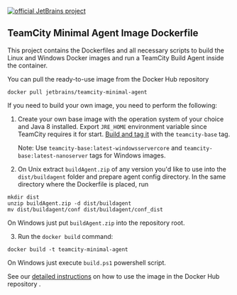 
[![official JetBrains project](http://jb.gg/badges/official-plastic.svg)](https://confluence.jetbrains.com/display/ALL/JetBrains+on+GitHub)

## TeamCity Minimal Agent Image Dockerfile

This project contains the Dockerfiles and all necessary scripts to build the Linux and Windows Docker images and run a TeamCity Build Agent inside the container.

You can pull the ready-to-use image from the Docker Hub repository
                                     
`docker pull jetbrains/teamcity-minimal-agent`

If you need to build your own image, you need to perform the following:

1) Create your own base image with the operation system of your choice and Java 8 installed.
   Export `JRE_HOME` environment variable since TeamCity requires it for start.
   [Build and tag it](https://docs.docker.com/engine/reference/commandline/build/#tag-an-image--t) with the `teamcity-base` tag.

   Note: Use `teamcity-base:latest-windowsservercore` and `teamcity-base:latest-nanoserver` tags for Windows images.

2) On Unix extract `buildAgent.zip` of any version you'd like to use into  the `dist/buildagent` folder and prepare agent config directory. In the same directory where the Dockerfile is placed, run
```
mkdir dist
unzip buildAgent.zip -d dist/buildagent
mv dist/buildagent/conf dist/buildagent/conf_dist
```

On Windows just put `buildAgent.zip` into the repository root.

3) Run the `docker build` command:
```
docker build -t teamcity-minimal-agent
```

On Windows just execute `build.ps1` powershell script.

See our [detailed instructions](https://hub.docker.com/r/jetbrains/teamcity-minimal-agent/) on how to use the image in the Docker Hub repository .
